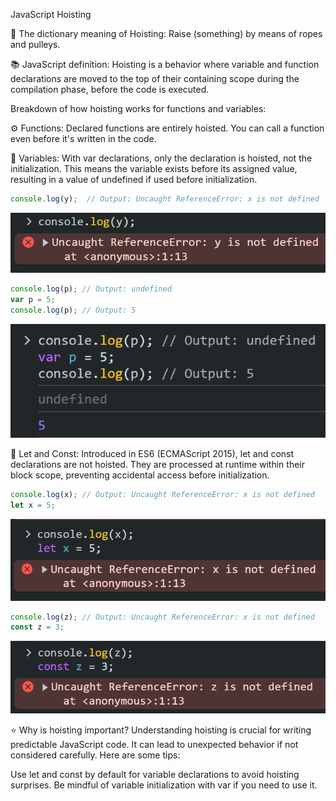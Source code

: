 JavaScript Hoisting

📖 The dictionary meaning of Hoisting:
Raise (something) by means of ropes and pulleys.

📚 JavaScript definition:
Hoisting is a behavior where variable and function declarations are moved to the top of their containing scope during the compilation phase, before the code is executed.

Breakdown of how hoisting works for functions and variables:

⚙️ Functions: 
Declared functions are entirely hoisted. You can call a function even before it's written in the code.

📝 Variables:
With var declarations, only the declaration is hoisted, not the initialization. This means the variable exists before its assigned value, resulting in a value of undefined if used before initialization.

```javascript
console.log(y);  // Output: Uncaught ReferenceError: x is not defined
```
![Uncaught ReferenceError: x is not defined](img/without-var.png)

```javascript
console.log(p); // Output: undefined
var p = 5;
console.log(p); // Output: 5
```
![with var](img/var.png)

🔢 Let and Const:
Introduced in ES6 (ECMAScript 2015), let and const declarations are not hoisted. They are processed at runtime within their block scope, preventing accidental access before initialization.

```javascript
console.log(x); // Output: Uncaught ReferenceError: x is not defined
let x = 5;
```
![with let](img/let.png)

```javascript
console.log(z); // Output: Uncaught ReferenceError: x is not defined 
const z = 3;
```
![with const](img/const.png)

⭐️ Why is hoisting important?
Understanding hoisting is crucial for writing predictable JavaScript code. It can lead to unexpected behavior if not considered carefully. Here are some tips:

Use let and const by default for variable declarations to avoid hoisting surprises.
Be mindful of variable initialization with var if you need to use it.
